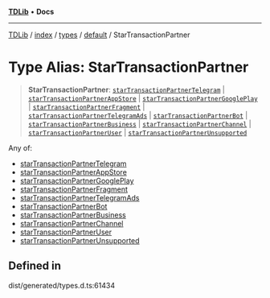 [**TDLib**](../../../../../../README.md) • **Docs**

***

[TDLib](../../../../../../modules.md) / [index](../../../../../README.md) / [types](../../../README.md) / [default](../README.md) / StarTransactionPartner

# Type Alias: StarTransactionPartner

> **StarTransactionPartner**: [`starTransactionPartnerTelegram`](starTransactionPartnerTelegram.md) \| [`starTransactionPartnerAppStore`](starTransactionPartnerAppStore.md) \| [`starTransactionPartnerGooglePlay`](starTransactionPartnerGooglePlay.md) \| [`starTransactionPartnerFragment`](starTransactionPartnerFragment.md) \| [`starTransactionPartnerTelegramAds`](starTransactionPartnerTelegramAds.md) \| [`starTransactionPartnerBot`](starTransactionPartnerBot.md) \| [`starTransactionPartnerBusiness`](starTransactionPartnerBusiness.md) \| [`starTransactionPartnerChannel`](starTransactionPartnerChannel.md) \| [`starTransactionPartnerUser`](starTransactionPartnerUser.md) \| [`starTransactionPartnerUnsupported`](starTransactionPartnerUnsupported.md)

Any of:
- [starTransactionPartnerTelegram](starTransactionPartnerTelegram.md)
- [starTransactionPartnerAppStore](starTransactionPartnerAppStore.md)
- [starTransactionPartnerGooglePlay](starTransactionPartnerGooglePlay.md)
- [starTransactionPartnerFragment](starTransactionPartnerFragment.md)
- [starTransactionPartnerTelegramAds](starTransactionPartnerTelegramAds.md)
- [starTransactionPartnerBot](starTransactionPartnerBot.md)
- [starTransactionPartnerBusiness](starTransactionPartnerBusiness.md)
- [starTransactionPartnerChannel](starTransactionPartnerChannel.md)
- [starTransactionPartnerUser](starTransactionPartnerUser.md)
- [starTransactionPartnerUnsupported](starTransactionPartnerUnsupported.md)

## Defined in

dist/generated/types.d.ts:61434

